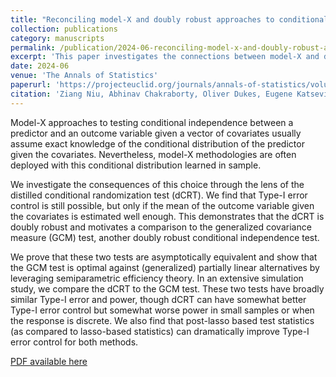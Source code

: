 ```yaml
---
title: "Reconciling model-X and doubly robust approaches to conditional independence testing"
collection: publications
category: manuscripts
permalink: /publication/2024-06-reconciling-model-x-and-doubly-robust-approaches
excerpt: 'This paper investigates the connections between model-X and doubly robust approaches to conditional independence testing, particularly through the dCRT and GCM tests.'
date: 2024-06
venue: 'The Annals of Statistics'
paperurl: 'https://projecteuclid.org/journals/annals-of-statistics/volume-52/issue-3/Reconciling-model-X-and-doubly-robust-approaches-to-conditional-independence/10.1214/24-AOS2372.full' 
citation: 'Ziang Niu, Abhinav Chakraborty, Oliver Dukes, Eugene Katsevich. (2024). "Reconciling model-X and doubly robust approaches to conditional independence testing." <i>The Annals of Statistics</i>, 52(3), 895-921.'
---
```


Model-X approaches to testing conditional independence between a predictor and an outcome variable given a vector of covariates usually assume exact knowledge of the conditional distribution of the predictor given the covariates. Nevertheless, model-X methodologies are often deployed with this conditional distribution learned in sample. 

We investigate the consequences of this choice through the lens of the distilled conditional randomization test (dCRT). We find that Type-I error control is still possible, but only if the mean of the outcome variable given the covariates is estimated well enough. This demonstrates that the dCRT is doubly robust and motivates a comparison to the generalized covariance measure (GCM) test, another doubly robust conditional independence test.

We prove that these two tests are asymptotically equivalent and show that the GCM test is optimal against (generalized) partially linear alternatives by leveraging semiparametric efficiency theory. In an extensive simulation study, we compare the dCRT to the GCM test. These two tests have broadly similar Type-I error and power, though dCRT can have somewhat better Type-I error control but somewhat worse power in small samples or when the response is discrete. We also find that post-lasso based test statistics (as compared to lasso-based statistics) can dramatically improve Type-I error control for both methods.

[PDF available here](https://projecteuclid.org/journals/annals-of-statistics/volume-52/issue-3/Reconciling-model-X-and-doubly-robust-approaches-to-conditional-independence/10.1214/24-AOS2372.full)  

